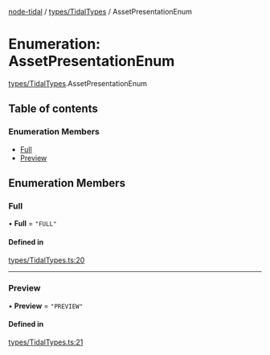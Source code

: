 [node-tidal](../README.md) / [types/TidalTypes](../modules/types_TidalTypes.md) / AssetPresentationEnum

# Enumeration: AssetPresentationEnum

[types/TidalTypes](../modules/types_TidalTypes.md).AssetPresentationEnum

## Table of contents

### Enumeration Members

- [Full](types_TidalTypes.AssetPresentationEnum.md#full)
- [Preview](types_TidalTypes.AssetPresentationEnum.md#preview)

## Enumeration Members

### Full

• **Full** = ``"FULL"``

#### Defined in

[types/TidalTypes.ts:20](https://github.com/Mawco/node-tidal/blob/c586890/src/types/TidalTypes.ts#L20)

___

### Preview

• **Preview** = ``"PREVIEW"``

#### Defined in

[types/TidalTypes.ts:21](https://github.com/Mawco/node-tidal/blob/c586890/src/types/TidalTypes.ts#L21)
